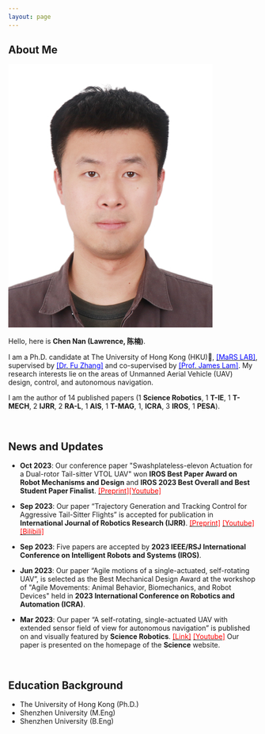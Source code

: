 ```yaml
---
layout: page
---
```


## About Me

<img src="/images/lawrence.JPG" class="floatpic" width="413" height="531">

Hello, here is **Chen Nan (Lawrence, 陈楠)**.

I am a Ph.D. candidate at The University of Hong Kong (HKU)🏫, [<font color=blue>[MaRS LAB]</font>](https://mars.hku.hk/), supervised by [<font color=blue>[Dr. Fu Zhang]</font>](https://www.mech.hku.hk/academic-staff/Zhang-F) and co-supervised by [<font color=blue>[Prof. James Lam]</font>](https://meweb.hku.hk/jlam/). My research interests lie on the areas of Unmanned Aerial Vehicle (UAV) design, control, and autonomous navigation.

I am the author of 14 published papers (1 **Science Robotics**, 1 **T-IE**, 1 **T-MECH**, 2 **IJRR**, 2 **RA-L**, 1 **AIS**, 1 **T-MAG**, 1, **ICRA**, 3 **IROS**, 1 **PESA**).

<br>

## News and Updates

- **Oct 2023**: Our conference paper "Swashplateless-elevon Actuation for a Dual-rotor Tail-sitter VTOL UAV" won **IROS Best Paper Award on Robot Mechanisms and Design** and **IROS 2023 Best Overall and Best Student Paper Finalist**.
[<font color=red>[Preprint]</font>](https://arxiv.org/abs/2309.13559.pdf)[<font color=red>[Youtube]</font>](https://youtu.be/Sx9Rk4Zf7sQ?si=-JGP7CZFW_FYLHKX)

- **Sep 2023**: Our paper “Trajectory Generation and Tracking Control for Aggressive Tail-Sitter Flights” is accepted for publication in **International Journal of Robotics Research (IJRR)**.
[<font color=red>[Preprint]</font>](https://arxiv.org/pdf/2212.11552.pdf)
[<font color=red>[Youtube]</font>](https://youtu.be/2x_bLbVuyrk?si=on8mgj96K2cthpsA)
[<font color=red>[Bilibili]</font>](https://www.bilibili.com/video/BV1Z84y1s7BR)

- **Sep 2023**: Five papers are accepted by **2023 IEEE/RSJ International Conference on Intelligent Robots and Systems (IROS)**.

- **Jun 2023**: Our paper “Agile motions of a single-actuated, self-rotating UAV”, is selected as the Best Mechanical Design Award at the workshop of "Agile Movements: Animal Behavior, Biomechanics, and Robot Devices" held in **2023 International Conference on Robotics and Automation (ICRA)**.

- **Mar 2023**: Our paper “A self-rotating, single-actuated UAV with extended sensor field of view for autonomous navigation” is published on and visually featured by **Science Robotics**.
[<font color=red>[Link]</font>](https://mars.hku.hk/papers/scirobotics.ade4538_.pdf)
[<font color=red>[Youtube]</font>](https://youtu.be/lrEJnJrRJsQ?si=AjWy0GhPUC-1RrOC) Our paper is presented on the homepage of the **Science** website.

<br>

## Education Background
- The University of Hong Kong (Ph.D.)
- Shenzhen University (M.Eng)
- Shenzhen University (B.Eng)

<!-- ## Research Interests

My current research focuses on multi-UAV exploration and scanning in large-scale environment. My interests are on the **Machine Learning** and its applications in **Industrial IoT**. In a word, advanced technologies like ML and IoT positively influence the life of everybody.  I wish to devote my talent to this meaningful cause and bring well-being to society. -->


<!-- 
## News and Updates

- **<font color='red'>[News]</font> I am actively searching for a PhD program!**
- **May 2023：**Happy to be awarded the XiamenAir Scholarship.
- **May 2023：**Happy to win the Finalist Award in MCM 2023.
- **Feb 2023：**[**FZU-Flying-Book 福州大学飞跃手册**](https://fzu-fly.online/) has been published! Welcome to contribute.
- **Jan 2023：**One paper accepted to ICAROB 2023, see you in Japan!
- **Dec 2022：**Research assistant at Key Laboratory of Industrial Automation Control Technology and Information Processing, advised by [Prof. Zhezhuang Xu](https://dqxy.fzu.edu.cn/en/info/1009/1072.htm).
- **Sep 2022：**Happy to be nominated for the China National Scholarship.
- **Jun 2022：**Online Research Intern at Cambridge Centre for the Integration of Science, Technology and Culture, advised by [Prof. Pietro Liò](https://www.cl.cam.ac.uk/~pl219/ ). -->
